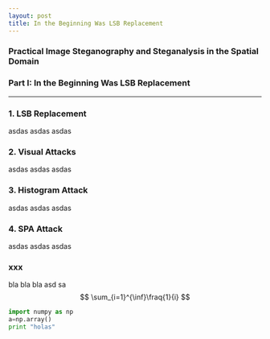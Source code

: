 ```yaml
---
layout: post
title: In the Beginning Was LSB Replacement
---
```


### Practical Image Steganography and Steganalysis in the Spatial Domain
### Part I: In the Beginning Was LSB Replacement
________________________________________________________________________

### 1. LSB Replacement

asdas
asdas
asdas

### 2. Visual Attacks

asdas
asdas
asdas

### 3. Histogram Attack

asdas
asdas
asdas

### 4. SPA Attack

asdas
asdas
asdas

### xxx

bla bla bla
asd
sa
$$
\sum_{i=1}^{\inf}\fraq{1}{i}
$$

```python
import numpy as np
a=np.array()
print "holas"
```
